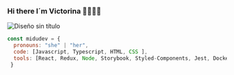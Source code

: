 ### Hi there I´m Victorina 👩🏻‍💻✨
![Diseño sin título](https://user-images.githubusercontent.com/94463300/148407184-44517bb4-da9c-42cd-a65f-997da5cbf201.png)
```js
const midudev = {
  pronouns: "she" | "her",
  code: [Javascript, Typescript, HTML, CSS ],
  tools: [React, Redux, Node, Storybook, Styled-Components, Jest, Docker],
 }
```

<!--
**victorinacarelli/victorinacarelli** is a ✨ _special_ ✨ repository because its `README.md` (this file) appears on your GitHub profile.

Here are some ideas to get you started:

- 🔭 I’m currently working on ...
- 🌱 I’m currently learning ...
- 👯 I’m looking to collaborate on ...
- 🤔 I’m looking for help with ...
- 💬 Ask me about ...
- 📫 How to reach me: ...
- 😄 Pronouns: ...
- ⚡ Fun fact: ...
-->
